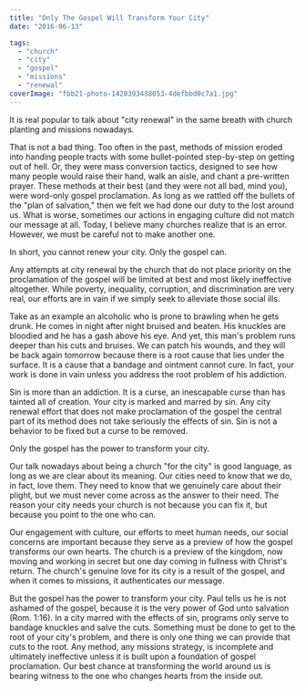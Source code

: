 ```yaml
---
title: "Only The Gospel Will Transform Your City"
date: "2016-06-13"

tags: 
  - "church"
  - "city"
  - "gospel"
  - "missions"
  - "renewal"
coverImage: "fbb21-photo-1420393438053-4defbbd0c7a1.jpg"
---
```


It is real popular to talk about "city renewal" in the same breath with church planting and missions nowadays.

That is not a bad thing. Too often in the past, methods of mission eroded into handing people tracts with some bullet-pointed step-by-step on getting out of hell. Or, they were mass conversion tactics, designed to see how many people would raise their hand, walk an aisle, and chant a pre-written prayer. These methods at their best (and they were not all bad, mind you), were word-only gospel proclamation. As long as we rattled off the bullets of the "plan of salvation," then we felt we had done our duty to the lost around us. What is worse, sometimes our actions in engaging culture did not match our message at all. Today, I believe many churches realize that is an error. However, we must be careful not to make another one.

In short, you cannot renew your city. Only the gospel can.

Any attempts at city renewal by the church that do not place priority on the proclamation of the gospel will be limited at best and most likely ineffective altogether. While poverty, inequality, corruption, and discrimination are very real, our efforts are in vain if we simply seek to alleviate those social ills.

Take as an example an alcoholic who is prone to brawling when he gets drunk. He comes in night after night bruised and beaten. His knuckles are bloodied and he has a gash above his eye. And yet, this man's problem runs deeper than his cuts and bruises. We can patch his wounds, and they will be back again tomorrow because there is a root cause that lies under the surface. It is a cause that a bandage and ointment cannot cure. In fact, your work is done in vain unless you address the root problem of his addiction.

Sin is more than an addiction. It is a curse, an inescapable curse than has tainted all of creation. Your city is marked and marred by sin. Any city renewal effort that does not make proclamation of the gospel the central part of its method does not take seriously the effects of sin. Sin is not a behavior to be fixed but a curse to be removed.

Only the gospel has the power to transform your city.

Our talk nowadays about being a church "for the city" is good language, as long as we are clear about its meaning. Our cities need to know that we do, in fact, love them. They need to know that we genuinely care about their plight, but we must never come across as the answer to their need. The reason your city needs your church is not because you can fix it, but because you point to the one who can.

Our engagement with culture, our efforts to meet human needs, our social concerns are important because they serve as a preview of how the gospel transforms our own hearts. The church is a preview of the kingdom, now moving and working in secret but one day coming in fullness with Christ's return. The church's genuine love for its city is a result of the gospel, and when it comes to missions, it authenticates our message.

But the gospel has the power to transform your city. Paul tells us he is not ashamed of the gospel, because it is the very power of God unto salvation (Rom. 1:16). In a city marred with the effects of sin, programs only serve to bandage knuckles and salve the cuts. Something must be done to get to the root of your city's problem, and there is only one thing we can provide that cuts to the root. Any method, any missions strategy, is incomplete and ultimately ineffective unless it is built upon a foundation of gospel proclamation. Our best chance at transforming the world around us is bearing witness to the one who changes hearts from the inside out.
